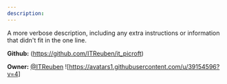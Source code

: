 ```yaml
---
description: 
---
```

A more verbose description, including any extra instructions or
information that didn't fit in the one line.

**Github:** (https://github.com/ITReuben/it_picroft)

**Owner:** [@ITReuben](https://github.com/ITReuben) ![https://avatars1.githubusercontent.com/u/39154596?v=4]

